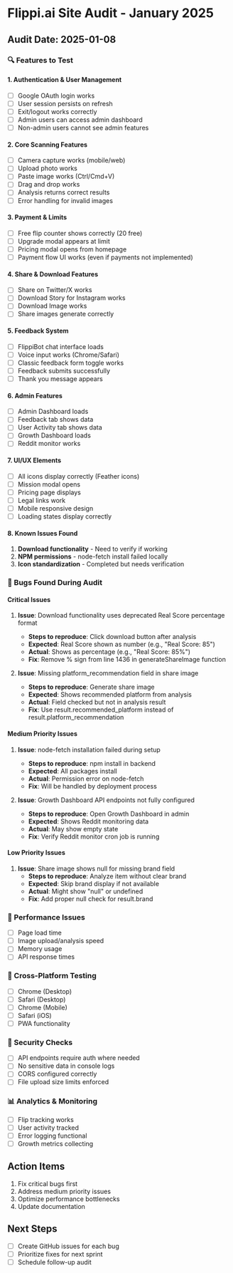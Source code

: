 # Flippi.ai Site Audit - January 2025

## Audit Date: 2025-01-08

### 🔍 Features to Test

#### 1. Authentication & User Management
- [ ] Google OAuth login works
- [ ] User session persists on refresh
- [ ] Exit/logout works correctly
- [ ] Admin users can access admin dashboard
- [ ] Non-admin users cannot see admin features

#### 2. Core Scanning Features
- [ ] Camera capture works (mobile/web)
- [ ] Upload photo works
- [ ] Paste image works (Ctrl/Cmd+V)
- [ ] Drag and drop works
- [ ] Analysis returns correct results
- [ ] Error handling for invalid images

#### 3. Payment & Limits
- [ ] Free flip counter shows correctly (20 free)
- [ ] Upgrade modal appears at limit
- [ ] Pricing modal opens from homepage
- [ ] Payment flow UI works (even if payments not implemented)

#### 4. Share & Download Features
- [ ] Share on Twitter/X works
- [ ] Download Story for Instagram works
- [ ] Download Image works
- [ ] Share images generate correctly

#### 5. Feedback System
- [ ] FlippiBot chat interface loads
- [ ] Voice input works (Chrome/Safari)
- [ ] Classic feedback form toggle works
- [ ] Feedback submits successfully
- [ ] Thank you message appears

#### 6. Admin Features
- [ ] Admin Dashboard loads
- [ ] Feedback tab shows data
- [ ] User Activity tab shows data
- [ ] Growth Dashboard loads
- [ ] Reddit monitor works

#### 7. UI/UX Elements
- [ ] All icons display correctly (Feather icons)
- [ ] Mission modal opens
- [ ] Pricing page displays
- [ ] Legal links work
- [ ] Mobile responsive design
- [ ] Loading states display correctly

#### 8. Known Issues Found
1. **Download functionality** - Need to verify if working
2. **NPM permissions** - node-fetch install failed locally
3. **Icon standardization** - Completed but needs verification

### 🐛 Bugs Found During Audit

#### Critical Issues
1. **Issue**: Download functionality uses deprecated Real Score percentage format
   - **Steps to reproduce**: Click download button after analysis
   - **Expected**: Real Score shown as number (e.g., "Real Score: 85")
   - **Actual**: Shows as percentage (e.g., "Real Score: 85%") 
   - **Fix**: Remove % sign from line 1436 in generateShareImage function

2. **Issue**: Missing platform_recommendation field in share image
   - **Steps to reproduce**: Generate share image
   - **Expected**: Shows recommended platform from analysis
   - **Actual**: Field checked but not in analysis result
   - **Fix**: Use result.recommended_platform instead of result.platform_recommendation

#### Medium Priority Issues
1. **Issue**: node-fetch installation failed during setup
   - **Steps to reproduce**: npm install in backend
   - **Expected**: All packages install
   - **Actual**: Permission error on node-fetch
   - **Fix**: Will be handled by deployment process

2. **Issue**: Growth Dashboard API endpoints not fully configured
   - **Steps to reproduce**: Open Growth Dashboard in admin
   - **Expected**: Shows Reddit monitoring data
   - **Actual**: May show empty state
   - **Fix**: Verify Reddit monitor cron job is running

#### Low Priority Issues
1. **Issue**: Share image shows null for missing brand field
   - **Steps to reproduce**: Analyze item without clear brand
   - **Expected**: Skip brand display if not available
   - **Actual**: Might show "null" or undefined
   - **Fix**: Add proper null check for result.brand

### 🎯 Performance Issues
- [ ] Page load time
- [ ] Image upload/analysis speed
- [ ] Memory usage
- [ ] API response times

### 📱 Cross-Platform Testing
- [ ] Chrome (Desktop)
- [ ] Safari (Desktop)
- [ ] Chrome (Mobile)
- [ ] Safari (iOS)
- [ ] PWA functionality

### 🔐 Security Checks
- [ ] API endpoints require auth where needed
- [ ] No sensitive data in console logs
- [ ] CORS configured correctly
- [ ] File upload size limits enforced

### 📊 Analytics & Monitoring
- [ ] Flip tracking works
- [ ] User activity tracked
- [ ] Error logging functional
- [ ] Growth metrics collecting

## Action Items
1. Fix critical bugs first
2. Address medium priority issues
3. Optimize performance bottlenecks
4. Update documentation

## Next Steps
- [ ] Create GitHub issues for each bug
- [ ] Prioritize fixes for next sprint
- [ ] Schedule follow-up audit